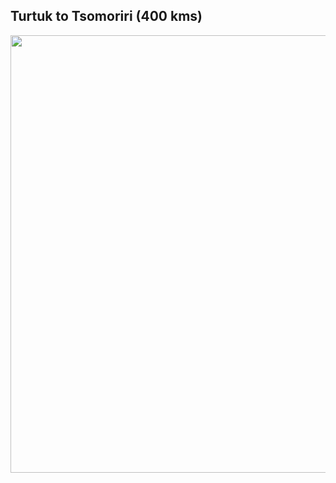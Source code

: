 ## **Turtuk to Tsomoriri** (400 kms)

<p align="center"><img src="https://github.com/inbravo/travel/blob/master/june-2019/images/leh-to-tso-moriri.jpg" width="700"></p>

